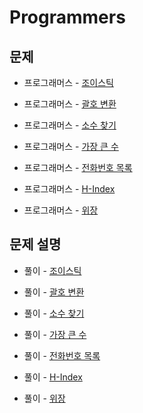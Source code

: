 # Programmers

## 문제

- 프로그래머스 - [조이스틱](https://programmers.co.kr/learn/courses/30/lessons/42860)

- 프로그래머스 - [괄호 변환](https://programmers.co.kr/learn/courses/30/lessons/60058)

- 프로그래머스 - [소수 찾기](https://programmers.co.kr/learn/courses/30/lessons/42839)

- 프로그래머스 - [가장 큰 수](https://programmers.co.kr/learn/courses/30/lessons/42746)

- 프로그래머스 - [전화번호 목록](https://programmers.co.kr/learn/courses/30/lessons/42577)

- 프로그래머스 - [H-Index](https://programmers.co.kr/learn/courses/30/lessons/42747)

- 프로그래머스 - [위장](https://programmers.co.kr/learn/courses/30/lessons/42578)

## 문제 설명

- 풀이 - [조이스틱](https://github.com/Meantint/Programmers/tree/master/Lv2/%EC%A1%B0%EC%9D%B4%EC%8A%A4%ED%8B%B1)

- 풀이 - [괄호 변환](https://github.com/Meantint/Programmers/tree/master/Lv2/%EA%B4%84%ED%98%B8%20%EB%B3%80%ED%99%98)

- 풀이 - [소수 찾기](https://github.com/Meantint/Programmers/tree/master/Lv2/%EC%86%8C%EC%88%98%20%EC%B0%BE%EA%B8%B0)

- 풀이 - [가장 큰 수](https://github.com/Meantint/Programmers/tree/master/Lv2/%EA%B0%80%EC%9E%A5%20%ED%81%B0%20%EC%88%98)

- 풀이 - [전화번호 목록](https://github.com/Meantint/Programmers/tree/master/Lv2/%EC%A0%84%ED%99%94%EB%B2%88%ED%98%B8%20%EB%AA%A9%EB%A1%9D)

- 풀이 - [H-Index](https://github.com/Meantint/Programmers/tree/master/Lv2/H-Index)

- 풀이 - [위장](https://github.com/Meantint/Programmers/tree/master/Lv2/%EC%9C%84%EC%9E%A5)
